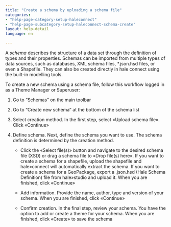 ```yaml
---
title: "Create a schema by uploading a schema file"
categories:
- "help-page-category-setup-haleconnect"
- "help-page-subcategory-setup-haleconnect-schema-create"
layout: help-detail
language: en

---
```


A *schema* describes the structure of a data set through the definition of types and their properties. Schemas can be imported from multiple types of data sources, such as databases, XML schema files, \*.json.hsd files, or even a Shapefile. They can also be created directly in hale connect using the built-in modelling tools.

To create a new schema using a schema file, follow this workflow logged in as a Theme Manager or Superuser:

1.	Go to “Schemas” on the main toolbar
2.	Go to “Create new schema” at the bottom of the schema list
3.	Select creation method. In the first step, select &laquo;Upload schema file&raquo;. Click &laquo;Continue&raquo;
4.	Define schema. Next, define the schema you want to use. The schema definition is determined by the creation method.

    * Click the &laquo;Select file(s)&raquo; button and navigate to the desired schema file (XSD) or drag a schema file to &laquo;Drop file(s) here&raquo;. If you want to create a schema for a shapefile, upload the shapefile and hale»connect will automatically extract the schema. If you want to create a schema for a GeoPackage, export a \.json.hsd (Hale Schema Definition) file from hale»studio and upload it. When you are finished, click &laquo;Continue&raquo;

    * Add information. Provide the name, author, type and version of your schema. When you are finished, click &laquo;Continue&raquo;

    * Confirm creation. In the final step, review your schema. You have the option to add or create a theme for your schema. When you are finished, click &laquo;Create&raquo; to save the schema
